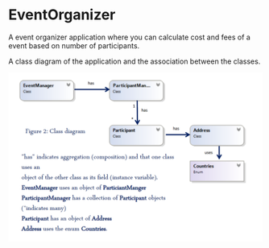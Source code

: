 # EventOrganizer
A event organizer application where you can calculate cost and fees of a event based on number of participants.

A class diagram of the application and the association between the classes.

![](images/class_diagram.PNG) 
